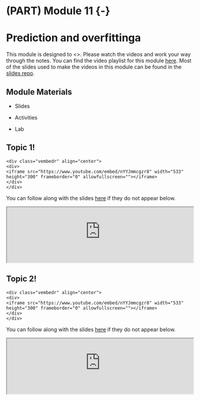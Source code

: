 # (PART) Module 11 {-}



# Prediction and overfittinga

This module is designed to <>. Please watch the videos and work your way through the notes. You can find the video playlist for this module [here](https://www.youtube.com/playlist?list=PLKrrdtYgOUYao_7t5ycK4KDXNKaY-ECup). Most of the slides used to make the videos in this module can be found in the [slides repo](https://github.com/DataScience4Psych/slides).


## Module Materials

* Slides
<!-- 
  * [Tidy data and data wrangling](https://datascience4psych.github.io/slides/u1_d05-data-wrangle/u1_d05-data-wrangle.html)
  * [Joining data from multiple sources](https://datascience4psych.github.io/slides/u1_d06-data-join/u1_d06-data-join.html)
-->  
* Activities
<!-- 
  * [Star Wars!](https://github.com/DataScience4Psych/ae-03-starwars-dataviz)
-->  
* Lab
<!-- 
	* [302-nobel-laureates]
-->  

## Topic 1!


```{=html}
<div class="vembedr" align="center">
<div>
<iframe src="https://www.youtube.com/embed/nYYJmmcgzr8" width="533" height="300" frameborder="0" allowfullscreen=""></iframe>
</div>
</div>
```

You can follow along with the slides [here](https://datascience4psych.github.io/slides/u1_d05-data-wrangle/u1_d05-data-wrangle.html) if they do not appear below.

<iframe seamless width="100%" frameborde="0" src="https://datascience4psych.github.io/slides/u1_d05-data-wrangle/u1_d05-data-wrangle.html"></iframe>


## Topic 2!


```{=html}
<div class="vembedr" align="center">
<div>
<iframe src="https://www.youtube.com/embed/nYYJmmcgzr8" width="533" height="300" frameborder="0" allowfullscreen=""></iframe>
</div>
</div>
```

You can follow along with the slides [here](https://datascience4psych.github.io/slides/u1_d06-data-join/u1_d06-data-join.html) if they do not appear below.

<iframe seamless width="100%" frameborde="0" src="https://datascience4psych.github.io/slides/u1_d06-data-join/u1_d06-data-join.html"></iframe>


<!-- 

## Activity 03: Star Wars!

<iframe seamless width="100%" frameborde="0" src="https://datascience4psych.github.io/slides/u1_d04-data-viz-2/u1_d04-data-viz-2.html#19"></iframe>

You can find the materials for the Star Wars activity [here](https://github.com/DataScience4Psych/ae-03-starwars-dataviz). The compiled version should look something like the following...

<iframe seamless width="100%" frameborde="0" src="https://datascience4psych.github.io/ae-03-starwars-dataviz/starwars.html"></iframe>
-->
